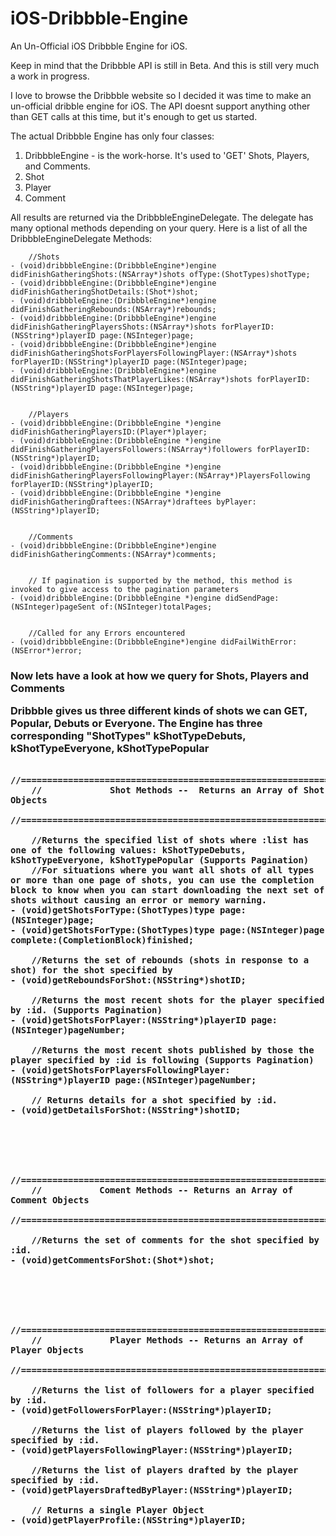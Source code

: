 iOS-Dribbble-Engine
======

An Un-Official iOS Dribbble Engine for iOS.

Keep in mind that the Dribbble API is still in Beta. And this is still very much a work in progress.

I love to browse the Dribbble website so I decided it was time to make an un-official dribble engine for iOS. The API doesnt support anything other than GET calls at this time, but it's enough to get us started.

The actual Dribbble Engine has only four classes:

1. DribbbleEngine - is the work-horse. It's used to 'GET' Shots, Players, and Comments.
2. Shot
3. Player
4. Comment


All results are returned via the DribbbleEngineDelegate. The delegate has many optional methods depending on your query.
Here is a list of all the DribbbleEngineDelegate Methods:
````
    //Shots
- (void)dribbbleEngine:(DribbbleEngine*)engine didFinishGatheringShots:(NSArray*)shots ofType:(ShotTypes)shotType;
- (void)dribbbleEngine:(DribbbleEngine*)engine didFinishGatheringShotDetails:(Shot*)shot;
- (void)dribbbleEngine:(DribbbleEngine*)engine didFinishGatheringRebounds:(NSArray*)rebounds;
- (void)dribbbleEngine:(DribbbleEngine*)engine didFinishGatheringPlayersShots:(NSArray*)shots forPlayerID:(NSString*)playerID page:(NSInteger)page;
- (void)dribbbleEngine:(DribbbleEngine*)engine didFinishGatheringShotsForPlayersFollowingPlayer:(NSArray*)shots forPlayerID:(NSString*)playerID page:(NSInteger)page;
- (void)dribbbleEngine:(DribbbleEngine*)engine didFinishGatheringShotsThatPlayerLikes:(NSArray*)shots forPlayerID:(NSString*)playerID page:(NSInteger)page;


    //Players
- (void)dribbbleEngine:(DribbbleEngine *)engine didFinishGatheringPlayersID:(Player*)player;
- (void)dribbbleEngine:(DribbbleEngine *)engine didFinishGatheringPlayersFollowers:(NSArray*)followers forPlayerID:(NSString*)playerID;
- (void)dribbbleEngine:(DribbbleEngine *)engine didFinishGatheringPlayersFollowingPlayer:(NSArray*)PlayersFollowing forPlayerID:(NSString*)playerID;
- (void)dribbbleEngine:(DribbbleEngine *)engine didFinishGatheringDraftees:(NSArray*)draftees byPlayer:(NSString*)playerID;


    //Comments
- (void)dribbbleEngine:(DribbbleEngine*)engine didFinishGatheringComments:(NSArray*)comments;


    // If pagination is supported by the method, this method is invoked to give access to the pagination parameters
- (void)dribbbleEngine:(DribbbleEngine *)engine didSendPage:(NSInteger)pageSent of:(NSInteger)totalPages;


    //Called for any Errors encountered
- (void)dribbbleEngine:(DribbbleEngine*)engine didFailWithError:(NSError*)error;

````

<H3>Now lets have a look at how we query for Shots, Players and Comments

Dribbble gives us three different kinds of shots we can GET, Popular, Debuts or Everyone.
The Engine has three corresponding "ShotTypes" kShotTypeDebuts, kShotTypeEveryone, kShotTypePopular

````
   //====================================================================
    //             Shot Methods --  Returns an Array of Shot Objects
    //====================================================================

    //Returns the specified list of shots where :list has one of the following values: kShotTypeDebuts, kShotTypeEveryone, kShotTypePopular (Supports Pagination)
    //For situations where you want all shots of all types or more than one page of shots, you can use the completion block to know when you can start downloading the next set of shots without causing an error or memory warning.
- (void)getShotsForType:(ShotTypes)type page:(NSInteger)page;
- (void)getShotsForType:(ShotTypes)type page:(NSInteger)page complete:(CompletionBlock)finished;

    //Returns the set of rebounds (shots in response to a shot) for the shot specified by
- (void)getReboundsForShot:(NSString*)shotID;

    //Returns the most recent shots for the player specified by :id. (Supports Pagination)
- (void)getShotsForPlayer:(NSString*)playerID page:(NSInteger)pageNumber;

    //Returns the most recent shots published by those the player specified by :id is following (Supports Pagination)
- (void)getShotsForPlayersFollowingPlayer:(NSString*)playerID page:(NSInteger)pageNumber;

    // Returns details for a shot specified by :id.
- (void)getDetailsForShot:(NSString*)shotID;





    //====================================================================
    //           Coment Methods -- Returns an Array of Comment Objects
    //====================================================================

    //Returns the set of comments for the shot specified by :id.
- (void)getCommentsForShot:(Shot*)shot;





    //====================================================================
    //             Player Methods -- Returns an Array of Player Objects
    //====================================================================

    //Returns the list of followers for a player specified by :id.
- (void)getFollowersForPlayer:(NSString*)playerID;

    //Returns the list of players followed by the player specified by :id.
- (void)getPlayersFollowingPlayer:(NSString*)playerID;

    //Returns the list of players drafted by the player specified by :id.
- (void)getPlayersDraftedByPlayer:(NSString*)playerID;

    // Returns a single Player Object
- (void)getPlayerProfile:(NSString*)playerID;

````
